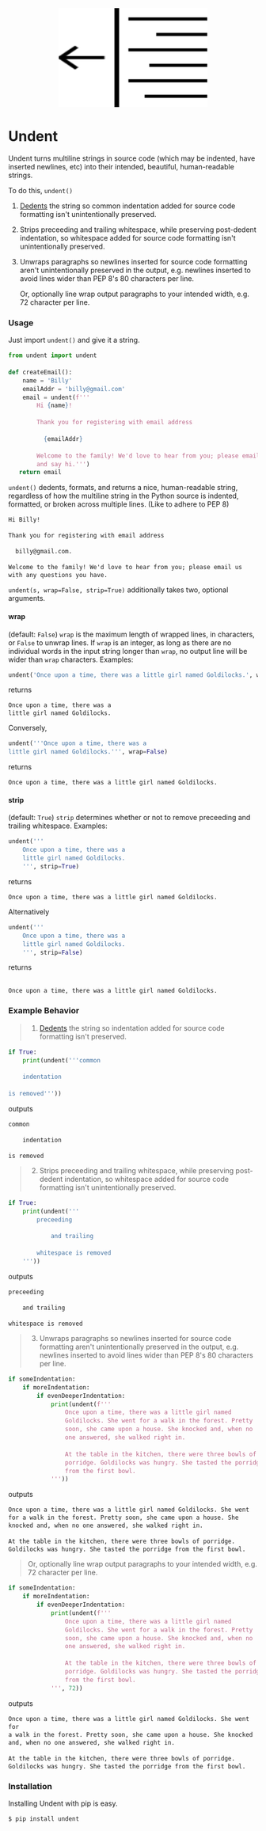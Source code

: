 <div align="center">
  <img src="logo.svg" width="300px" height="200px" alt="Undent">
</div>


# Undent

Undent turns multiline strings in source code (which may be indented,
have inserted newlines, etc) into their intended, beautiful,
human-readable strings.

To do this, `undent()`

  1. [Dedents](https://docs.python.org/3/library/textwrap.html#textwrap.dedent)
     the string so common indentation added for source code formatting
     isn't unintentionally preserved.

  2. Strips preceeding and trailing whitespace, while preserving
     post-dedent indentation, so whitespace added for source code
     formatting isn't unintentionally preserved.

  3. Unwraps paragraphs so newlines inserted for source code formatting
     aren't unintentionally preserved in the output, e.g. newlines
     inserted to avoid lines wider than PEP 8's 80 characters per line.

     Or, optionally line wrap output paragraphs to your intended width,
     e.g. 72 character per line.


### Usage

Just import `undent()` and give it a string.

```python
from undent import undent

def createEmail():
    name = 'Billy'
    emailAddr = 'billy@gmail.com'
    email = undent(f'''
        Hi {name}!

        Thank you for registering with email address

          {emailAddr}

        Welcome to the family! We'd love to hear from you; please email us
        and say hi.''')
   return email
```

`undent()` dedents, formats, and returns a nice, human-readable string,
regardless of how the multiline string in the Python source is indented,
formatted, or broken across multiple lines. (Like to adhere to PEP 8)

```
Hi Billy!

Thank you for registering with email address

  billy@gmail.com.

Welcome to the family! We'd love to hear from you; please email us with any questions you have.
```

`undent(s, wrap=False, strip=True)` additionally takes two, optional
arguments.

#### wrap

(default: `False`) `wrap` is the maximum length of wrapped lines, in
characters, or `False` to unwrap lines. If `wrap` is an integer, as long
as there are no individual words in the input string longer than `wrap`,
no output line will be wider than `wrap` characters. Examples:

```python
undent('Once upon a time, there was a little girl named Goldilocks.', wrap=30)
```

returns

```
Once upon a time, there was a
little girl named Goldilocks.
```

Conversely,

```python
undent('''Once upon a time, there was a
little girl named Goldilocks.''', wrap=False)
```

returns

```
Once upon a time, there was a little girl named Goldilocks.
```

#### strip

(default: `True`) `strip` determines whether or not to remove preceeding
and trailing whitespace. Examples:

```python
undent('''
    Once upon a time, there was a
    little girl named Goldilocks.
    ''', strip=True)
```

returns

```
Once upon a time, there was a little girl named Goldilocks.
````

Alternatively

```python
undent('''
    Once upon a time, there was a
    little girl named Goldilocks.
    ''', strip=False)
```

returns

```

Once upon a time, there was a little girl named Goldilocks.

```


### Example Behavior

> 1. [Dedents](https://docs.python.org/3/library/textwrap.html#textwrap.dedent)
>    the string so indentation added for source code formatting isn't
>    preserved.

```python
if True:
    print(undent('''common

    indentation

is removed'''))
```

outputs

```
common

    indentation

is removed
```

> 2. Strips preceeding and trailing whitespace, while preserving
>    post-dedent indentation, so whitespace added for source code
>    formatting isn't unintentionally preserved.

```python
if True:
    print(undent('''
        preceeding

            and trailing

        whitespace is removed
    '''))
```

outputs

```
preceeding

    and trailing

whitespace is removed
```

> 3. Unwraps paragraphs so newlines inserted for source code formatting
>    aren't unintentionally preserved in the output, e.g. newlines
>    inserted to avoid lines wider than PEP 8's 80 characters per line.

```python
if someIndentation:
    if moreIndentation:
        if evenDeeperIndentation:
            print(undent(f'''
                Once upon a time, there was a little girl named
                Goldilocks. She went for a walk in the forest. Pretty
                soon, she came upon a house. She knocked and, when no
                one answered, she walked right in.
            
                At the table in the kitchen, there were three bowls of
                porridge. Goldilocks was hungry. She tasted the porridge
                from the first bowl.
            '''))
```

outputs

```
Once upon a time, there was a little girl named Goldilocks. She went for a walk in the forest. Pretty soon, she came upon a house. She knocked and, when no one answered, she walked right in.

At the table in the kitchen, there were three bowls of porridge. Goldilocks was hungry. She tasted the porridge from the first bowl.
```

> Or, optionally line wrap output paragraphs to your intended width,
> e.g. 72 character per line.

```python
if someIndentation:
    if moreIndentation:
        if evenDeeperIndentation:
            print(undent(f'''
                Once upon a time, there was a little girl named
                Goldilocks. She went for a walk in the forest. Pretty
                soon, she came upon a house. She knocked and, when no
                one answered, she walked right in.
            
                At the table in the kitchen, there were three bowls of
                porridge. Goldilocks was hungry. She tasted the porridge
                from the first bowl.
            ''', 72))
```

outputs

```
Once upon a time, there was a little girl named Goldilocks. She went for
a walk in the forest. Pretty soon, she came upon a house. She knocked
and, when no one answered, she walked right in.

At the table in the kitchen, there were three bowls of porridge.
Goldilocks was hungry. She tasted the porridge from the first bowl.
```


### Installation

Installing Undent with pip is easy.

```
$ pip install undent
```